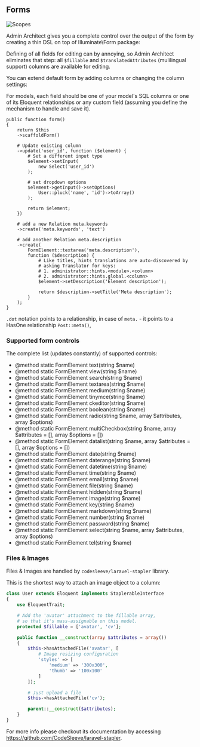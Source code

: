## Forms

![Scopes](http://docs.adminarchitect.com/images/form/edit.jpg)

Admin Architect gives you a complete control over the output of the form by creating a thin DSL on top of Illuminate\Form package:

Defining of all fields for editing can by annoying, so Admin Architect eliminates that step: all `$fillable` and `$translatedAttributes` (mulilingual support) columns are available for editing.

You can extend default form by adding columns or changing the column settings:

For models, each field should be one of your model's SQL columns or one of its Eloquent relationships or any custom field (assuming you define the mechanism to handle and save it).

```
public function form()
{
    return $this
	->scaffoldForm()

	# Update existing column
	->update('user_id', function ($element) {
		# Set a different input type
		$element->setInput(
			new Select('user_id')
		);

		# set dropdown options
		$element->getInput()->setOptions(
			User::pluck('name', 'id')->toArray()
		);

		return $element;
	})

	# add a new Relation meta.keywords
	->create('meta.keywords', 'text')

	# add another Relation meta.description
	->create(
		FormElement::textarea('meta.description'),
		function ($description) {
			# Like titles, hints translations are auto-discovered by
			# asking Translator for keys:
			# 1. administrator::hints.<module>.<column>
			# 2. administrator::hints.global.<column>
			$element->setDescription('Element description');

			return $description->setTitle('Meta description');
		}
	);
}
```
`.dot` notation points to a relationship,
in case of `meta.` - it points to a HasOne relationship `Post::meta()`,

### Supported form controls
The complete list (updates constantly) of supported controls:

 * @method static FormElement text(string $name)
 * @method static FormElement view(string $name)
 * @method static FormElement search(string $name)
 * @method static FormElement textarea(string $name)
 * @method static FormElement medium(string $name)
 * @method static FormElement tinymce(string $name)
 * @method static FormElement ckeditor(string $name)
 * @method static FormElement boolean(string $name)
 * @method static FormElement radio(string $name, array $attributes, array $options)
 * @method static FormElement multiCheckbox(string $name, array $attributes = [], array $options = [])
 * @method static FormElement datalist(string $name, array $attributes = [], array $options = [])
 * @method static FormElement date(string $name)
 * @method static FormElement daterange(string $name)
 * @method static FormElement datetime(string $name)
 * @method static FormElement time(string $name)
 * @method static FormElement email(string $name)
 * @method static FormElement file(string $name)
 * @method static FormElement hidden(string $name)
 * @method static FormElement image(string $name)
 * @method static FormElement key(string $name)
 * @method static FormElement markdown(string $name)
 * @method static FormElement number(string $name)
 * @method static FormElement password(string $name)
 * @method static FormElement select(string $name, array $attributes, array $options)
 * @method static FormElement tel(string $name)

### Files & Images
Files & Images are handled by `codesleeve/laravel-stapler` library.

This is the shortest way to attach an image object to a column:

```php
class User extends Eloquent implements StaplerableInterface
{
    use EloquentTrait;

    # Add the 'avatar' attachment to the fillable array,
	# so that it's mass-assignable on this model.
    protected $fillable = ['avatar', 'cv'];

    public function __construct(array $attributes = array())
    {
        $this->hasAttachedFile('avatar', [
			# Image resizing configuration
            'styles' => [
                'medium' => '300x300',
                'thumb' => '100x100'
            ]
        ]);

		# Just upload a file
        $this->hasAttachedFile('cv');

        parent::__construct($attributes);
    }
}
```
For more info please checkout its documentation by accessing https://github.com/CodeSleeve/laravel-stapler.